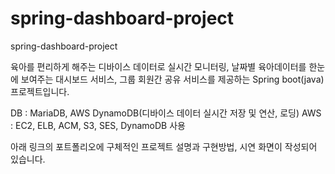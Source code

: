 # spring-dashboard-project
spring-dashboard-project

육아를 편리하게 해주는 디바이스 데이터로 실시간 모니터링, 날짜별 육아데이터를 한눈에 보여주는 대시보드 서비스, 그룹 회원간 공유 서비스를 제공하는 Spring boot(java) 프로젝트입니다.

DB : MariaDB, AWS DynamoDB(디바이스 데이터 실시간 저장 및 연산, 로딩)
AWS : EC2, ELB, ACM, S3, SES, DynamoDB 사용

아래 링크의 포트폴리오에 구체적인 프로젝트 설명과 구현방법, 시연 화면이 작성되어 있습니다.
